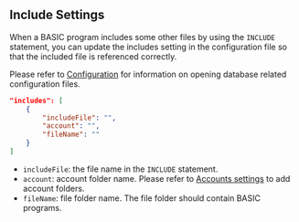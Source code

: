 ## Include Settings

When a BASIC program includes some other files by using the `INCLUDE` statement, you can update the includes setting in the configuration file so that the included file is referenced correctly.

Please refer to [Configuration](Configuration.md) for information on opening database related configuration files.

```json
"includes": [
    {
        "includeFile": "",
        "account": "", 
        "fileName": ""
    }
]
```

- `includeFile`: the file name in the `INCLUDE` statement.
- `account`: account folder name. Please refer to [Accounts settings](Accounts.md) to add account folders.
- `fileName`: file folder name. The file folder should contain BASIC programs.